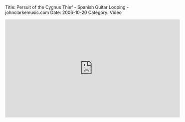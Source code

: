 Title: Persuit of the Cygnus Thief - Spanish Guitar Looping - johnclarkemusic.com
Date: 2006-10-20
Category: Video

<iframe width="560" height="315" src="https://www.youtube.com/embed/kXXvyD9-TEc" title="YouTube video player" frameborder="0" allow="accelerometer; autoplay; clipboard-write; encrypted-media; gyroscope; picture-in-picture" allowfullscreen></iframe>

